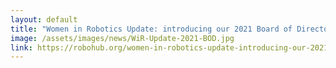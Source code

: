 ```yaml
---
layout: default
title: "Women in Robotics Update: introducing our 2021 Board of Directors"
image: /assets/images/news/WiR-Update-2021-BOD.jpg
link: https://robohub.org/women-in-robotics-update-introducing-our-2021-board-of-directors/
---
```

